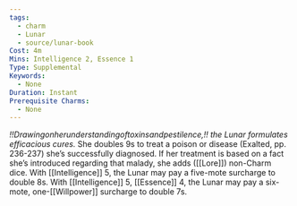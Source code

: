 ```yaml
---
tags:
  - charm
  - Lunar
  - source/lunar-book
Cost: 4m
Mins: Intelligence 2, Essence 1
Type: Supplemental
Keywords:
  - None
Duration: Instant
Prerequisite Charms:
  - None
---
```

*!!Drawingonherunderstandingoftoxinsandpestilence,!! the Lunar formulates efficacious cures.*
She doubles 9s to treat a poison or disease (Exalted, pp. 236-237) she’s successfully diagnosed. If her treatment is based on a fact she’s introduced regarding that malady, she adds ([[Lore]]) non-Charm dice. With [[Intelligence]] 5, the Lunar may pay a five-mote surcharge to double 8s. With [[Intelligence]] 5, [[Essence]] 4, the Lunar may pay a six-mote, one-[[Willpower]] surcharge to double 7s.